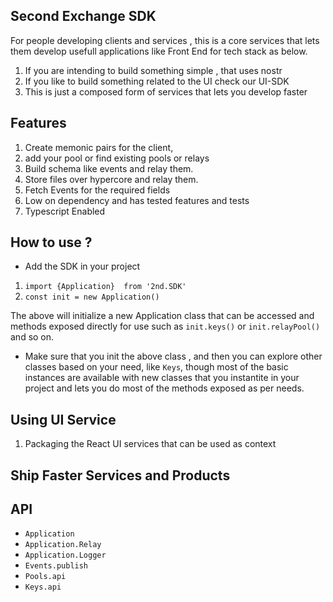 
## Second Exchange SDK 

For people developing clients and services , this is a core services that lets them develop usefull applications like Front End for tech stack as below.

1. If you are intending to build something simple , that uses nostr 
2. If you like to build something related to the UI check our UI-SDK 
3. This is just a composed form of services that lets you develop faster


## Features 

1. Create memonic pairs for the client, 
2. add your pool or find existing pools or relays 
3. Build schema like events and relay them.
3. Store files over hypercore and relay them.
4. Fetch Events for the required fields 
5. Low on dependency and has tested features and tests 
6. Typescript Enabled


## How to use ?

- Add the SDK in your project 

1. `import {Application}  from '2nd.SDK'`
2. `const init = new Application()`

The above will initialize a new Application class that can be accessed and methods exposed directly for use such as `init.keys()` or `init.relayPool()` and so on. 

- Make sure that you init the above class , and then you can explore other classes based on your need, like `Keys`,  though most of the basic instances are available with new classes that you instantite in your project and lets you do most of the methods exposed as per needs.

## Using UI Service 

1. Packaging the React UI services that can be used as context 

## Ship Faster Services and Products

## API 

- `Application`
- `Application.Relay`
- `Application.Logger`
- `Events.publish`
- `Pools.api`
- `Keys.api`


